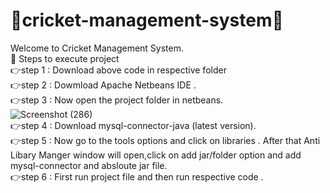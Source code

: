 # 🏏cricket-management-system🏏
Welcome to Cricket Management System.<br>
💬 Steps to execute project <br>
👉step 1 : Download above code in respective folder <br>
👉step 2 : Dowmload Apache Netbeans IDE .<br>
👉step 3 : Now open the project folder in netbeans.<br>
![Screenshot (286)](https://user-images.githubusercontent.com/88366286/142136229-31092bb0-3e51-4ab9-898a-c902f5a18b3d.png)<br>
👉step 4 : Download mysql-connector-java (latest version).<br>
👉step 5 : Now go to the tools options and click on libraries . After that Anti Libary Manger window will open,click on add jar/folder option and add mysql-connector and absloute jar file.<br>
👉step 6 : First run project file and then run respective code . 
